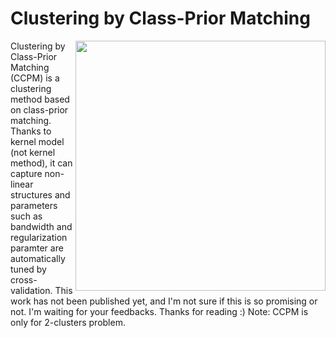 Clustering by Class-Prior Matching
============

<img src="https://github.com/nkt1546789/LSPClusterer/blob/master/circles.png" align="right" height="400" width="400" >

Clustering by Class-Prior Matching (CCPM) is a clustering method based on class-prior matching. 
Thanks to kernel model (not kernel method), it can capture non-linear structures and parameters such as bandwidth and regularization paramter are automatically tuned by cross-validation. 
This work has not been published yet, and I'm not sure if this is so promising or not. 
I'm waiting for your feedbacks. Thanks for reading :)
Note: CCPM is only for 2-clusters problem.


